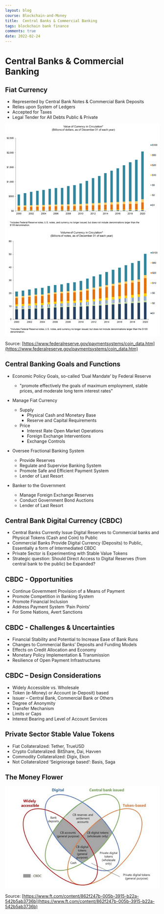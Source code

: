 ```yaml
---
layout: blog
course: Blockchain-and-Money
title:  Central Banks & Commercial Banking
tags: blockchain bank finance
comments: true
date: 2022-02-24
---
```


#  Central Banks & Commercial Banking

## Fiat Currency
*   Represented by Central Bank Notes & Commercial Bank Deposits
*   Relies upon System of Ledgers
*   Accepted for Taxes
*   Legal Tender for All Debts Public & Private 

![header field](/assets/currency-circulation-value.PNG)
![header field](/assets/currency-circulation-volume.PNG)

Source: [https://www.federalreserve.gov/paymentsystems/coin_data.htm](https://www.federalreserve.gov/paymentsystems/coin_data.htm)

## Central Banking Goals and Functions
- Economic Policy Goals, so-called ‘Dual Mandate’ by Federal Reserve
  - "promote effectively the goals of maximum employment, stable prices, and moderate long term interest rates"

- Manage Fiat Currency
  - Supply
    - Physical Cash and Monetary Base
    - Reserve and Capital Requirements
  - Price
    - Interest Rate Open Market Operations
    - Foreign Exchange Interventions
    - Exchange Controls 

- Oversee Fractional Banking System
  - Provide Reserves
  - Regulate and Supervise Banking System
  - Promote Safe and Efficient Payment System
  - Lender of Last Resort

- Banker to the Government
  - Manage Foreign Exchange Reserves
  - Conduct Government Bond Auctions
  - Lender of Last Resort 

## Central Bank Digital Currency (CBDC)
- Central Banks Currently Issue Digital Reserves to Commercial banks and Physical Tokens (Cash and Coin) to Public
- Commercial Banks Provide Digital Currency (Deposits) to Public, Essentially a form of Intermediated CBDC
- Private Sector is Experimenting with Stable Value Tokens
- Strategic question: Should Direct Access to Digital Reserves (from central bank to the public) be Expanded?

## CBDC - Opportunities
- Continue Government Provision of a Means of Payment
- Promote Competition in Banking System
- Promote Financial Inclusion
- Address Payment System ‘Pain Points’
- For Some Nations, Avert Sanctions 

## CBDC - Challenges & Uncertainties
- Financial Stability and Potential to Increase Ease of Bank Runs
- Changes to Commercial Banks’ Deposits and Funding Models
- Effects on Credit Allocation and Economy
- Monetary Policy Implementation & Transmission
- Resilience of Open Payment Infrastructures

## CBDC – Design Considerations
- Widely Accessible vs. Wholesale
- Token (e-Money) or Account (e-Deposit) based
- Issuer – Central Bank, Commercial Bank or Others
- Degree of Anonymity
- Transfer Mechanism
- Limits or Caps
- Interest Bearing and Level of Account Services 

## Private Sector Stable Value Tokens
- Fiat Collateralized: Tether, TrueUSD
- Crypto Collateralized: BitShare, Dai, Havven
- Commodity Collateralized: Digix, Ekon
- Not Collateralized ‘Seigniorage based’: Basis, Saga

## The Money Flower
![money-flower](/assets/money-flower.jpg)

Source: [https://www.ft.com/content/862f247b-005b-3915-b22a-542b5ab3736b](https://www.ft.com/content/862f247b-005b-3915-b22a-542b5ab3736b)


